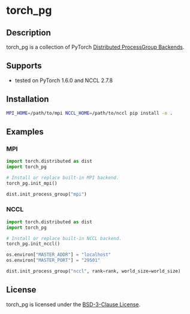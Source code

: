 # torch_pg

## Description
torch_pg is a collection of PyTorch [Distributed ProcessGroup Backends](https://pytorch.org/docs/stable/distributed.html#backends).


## Supports

* tested on PyTorch 1.6.0 and NCCL 2.7.8

## Installation

```bash
MPI_HOME=/path/to/mpi NCCL_HOME=/path/to/nccl pip install -e .
```

## Examples
### MPI

```python
import torch.distributed as dist
import torch_pg

# Install or replace built-in MPI backend.
torch_pg.init_mpi()

dist.init_process_group("mpi")
```

### NCCL

```python
import torch.distributed as dist
import torch_pg

# Install or replace built-in NCCL backend.
torch_pg.init_nccl()

os.environ["MASTER_ADDR"] = "localhost"
os.environ["MASTER_PORT"] = "29501"

dist.init_process_group("nccl", rank=rank, world_size=world_size)
```

## License

torch_pg is licensed under the [BSD-3-Clause License](LICENSE).
